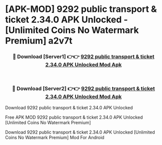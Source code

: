 # [APK-MOD] 9292 public transport & ticket 2.34.0 APK Unlocked - [Unlimited Coins No Watermark Premium] a2v7t



<div align="center">
<h3>🔴 Download [Server1] 👉👉 <a href="https://momento.my/?title=9292_public_transport_&_ticket_2.34.0_APK_Unlocked">9292 public transport & ticket 2.34.0 APK Unlocked Mod Apk</a></h3><br>

<h3>🔴 Download [Server2] 👉👉 <a href="https://momento.my/?title=9292_public_transport_&_ticket_2.34.0_APK_Unlocked">9292 public transport & ticket 2.34.0 APK Unlocked Mod Apk</a></h3>
</div>



Download 9292 public transport & ticket 2.34.0 APK Unlocked 

Free APK MOD 9292 public transport & ticket 2.34.0 APK Unlocked [Unlimited Coins No Watermark Premium]

Download 9292 public transport & ticket 2.34.0 APK Unlocked [Unlimited Coins No Watermark Premium] Mod For Android
